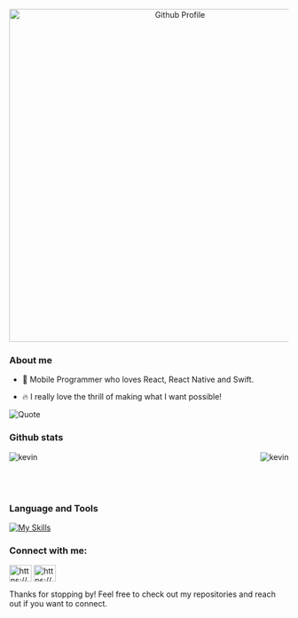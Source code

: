 <p align="center">
  <img alt="Github Profile" src="https://github.com/user-attachments/assets/4ef0ec01-311f-4e7e-9c04-a46efe066f37" width=600 style="display: block; margin: 0 auto" />
</p>

<h3 align="left">About me</h3>

* 🎨 Mobile Programmer who loves React, React Native and Swift.

* 🔥 I really love the thrill of making what I want possible!

![Quote](https://github-readme-quotes-bay.vercel.app/quote?theme=dracula&?borderColor=green&animation=grow_out_in)

<h3 align="left">Github stats</h3>

<p><img align="left" src="https://github-readme-stats.vercel.app/api?username=itzKv&theme=omni&show_icons=true&hide_border=true&count_private=true" alt="kevin" /></p>
<p><img align="right" src="https://github-readme-streak-stats.herokuapp.com/?user=itzKv&theme=omni&hide_border=true" alt="kevin" /></p>

<br></br>
<br></br>

<h3 align="left">Language and Tools</h3>

[![My Skills](https://skillicons.dev/icons?i=js,ts,swift,react,postgres,tailwind,vscode)](https://skillicons.dev)


<h3 align="left">Connect with me:</h3>
<a href="https://www.linkedin.com/in/muhammedhshadir/" target="blank"><img align="center" src="https://raw.githubusercontent.com/rahuldkjain/github-profile-readme-generator/master/src/images/icons/Social/linked-in-alt.svg" alt="https://www.linkedin.com/in/kevin-brivio/" height="30" width="40" /></a>
<a href="https://www.instagram.com/muhammedhshadir/" target="blank"><img align="center" src="https://raw.githubusercontent.com/rahuldkjain/github-profile-readme-generator/master/src/images/icons/Social/instagram.svg" alt="https://www.instagram.com/itskevinbrivio/" height="30" width="40" /></a>
</p>


Thanks for stopping by! Feel free to check out my repositories and reach out if you want to connect.

